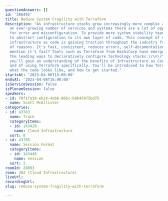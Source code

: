 ```yaml
---
questionAnswers: []
id: '386492'
title: Reduce System Fragility with Terraform
description: "As infrastructure stacks grow increasingly more complex and involve
  an ever-growing number of services and systems there are a lot of opportunities
  for error and misconfiguration. To provide more system stability teams have looked
  to abstract configuration to its own layer of code. This concept of configuring
  infrastructure as code is gaining traction throughout the industry for a variety
  of reasons. It's fast, consistent, reduces errors, self-documentation, and did I
  mention it's fast? Tools such as Terraform from HashiCorp have emerged as one of
  the leading ways to declaratively configure technology stacks.\r\n\r\nIn this talk
  you'll gain an understanding of the benefits of Infrastructure as Code in general,
  and of using Terraform specifically. You'll be introduced to how Terraform works,
  what the code looks like, and how to get started."
startsAt: '2023-04-06T15:00:00'
endsAt: '2023-04-06T16:00:00'
isServiceSession: false
isPlenumSession: false
speakers:
- id: f0f1fa39-eb24-4ab6-866c-b8645975bd75
  name: Scott McAllister
categories:
- id: 43783
  name: Track
  categoryItems:
  - id: 143428
    name: Cloud Infrastructure
  sort: 0
- id: 43785
  name: Session Format
  categoryItems:
  - id: 143440
    name: session
  sort: 2
roomId: 28893
room: 302 (Cloud Infrastructure)
liveUrl: 
recordingUrl: 
slug: reduce-system-fragility-with-terraform

---
```

